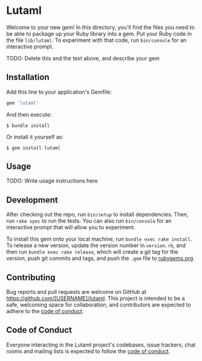 # Lutaml

Welcome to your new gem! In this directory, you'll find the files you need to be able to package up your Ruby library into a gem. Put your Ruby code in the file `lib/lutaml`. To experiment with that code, run `bin/console` for an interactive prompt.

TODO: Delete this and the text above, and describe your gem

## Installation

Add this line to your application's Gemfile:

```ruby
gem 'lutaml'
```

And then execute:

    $ bundle install

Or install it yourself as:

    $ gem install lutaml

## Usage

TODO: Write usage instructions here

## Development

After checking out the repo, run `bin/setup` to install dependencies. Then, run `rake spec` to run the tests. You can also run `bin/console` for an interactive prompt that will allow you to experiment.

To install this gem onto your local machine, run `bundle exec rake install`. To release a new version, update the version number in `version.rb`, and then run `bundle exec rake release`, which will create a git tag for the version, push git commits and tags, and push the `.gem` file to [rubygems.org](https://rubygems.org).

## Contributing

Bug reports and pull requests are welcome on GitHub at https://github.com/[USERNAME]/lutaml. This project is intended to be a safe, welcoming space for collaboration, and contributors are expected to adhere to the [code of conduct](https://github.com/[USERNAME]/lutaml/blob/master/CODE_OF_CONDUCT.md).


## Code of Conduct

Everyone interacting in the Lutaml project's codebases, issue trackers, chat rooms and mailing lists is expected to follow the [code of conduct](https://github.com/[USERNAME]/lutaml/blob/master/CODE_OF_CONDUCT.md).
